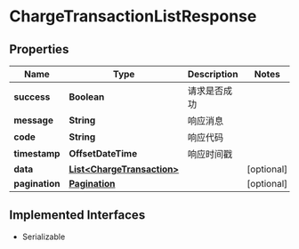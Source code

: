 

# ChargeTransactionListResponse


## Properties

| Name | Type | Description | Notes |
|------------ | ------------- | ------------- | -------------|
|**success** | **Boolean** | 请求是否成功 |  |
|**message** | **String** | 响应消息 |  |
|**code** | **String** | 响应代码 |  |
|**timestamp** | **OffsetDateTime** | 响应时间戳 |  |
|**data** | [**List&lt;ChargeTransaction&gt;**](ChargeTransaction.md) |  |  [optional] |
|**pagination** | [**Pagination**](Pagination.md) |  |  [optional] |


## Implemented Interfaces

* Serializable


